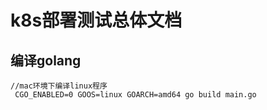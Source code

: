 # k8s部署测试总体文档

## 编译golang
```
//mac环境下编译linux程序
 CGO_ENABLED=0 GOOS=linux GOARCH=amd64 go build main.go
```

